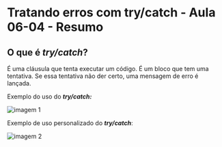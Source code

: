 # Tratando erros com try/catch - Aula 06-04 - Resumo

## O que é ***try/catch***?

É uma cláusula que tenta executar um código. É um bloco que tem uma tentativa. Se essa tentativa não der certo, uma mensagem de erro é lançada.

Exemplo do uso do ***try/catch:***

![imagem 1](https://res.cloudinary.com/ananopaisdojavascript/image/upload/v1665008153/aula-6-etapa-11/Screen_Shot_2022-10-05_at_18.55.41_utf4jq.png)

Exemplo de uso personalizado do ***try/catch***:

![imagem 2](https://res.cloudinary.com/ananopaisdojavascript/image/upload/v1665008153/aula-6-etapa-11/Screen_Shot_2022-10-05_at_19.08.34_nxkdka.png)